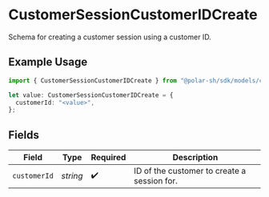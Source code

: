 # CustomerSessionCustomerIDCreate

Schema for creating a customer session using a customer ID.

## Example Usage

```typescript
import { CustomerSessionCustomerIDCreate } from "@polar-sh/sdk/models/components/customersessioncustomeridcreate.js";

let value: CustomerSessionCustomerIDCreate = {
  customerId: "<value>",
};
```

## Fields

| Field                                       | Type                                        | Required                                    | Description                                 |
| ------------------------------------------- | ------------------------------------------- | ------------------------------------------- | ------------------------------------------- |
| `customerId`                                | *string*                                    | :heavy_check_mark:                          | ID of the customer to create a session for. |